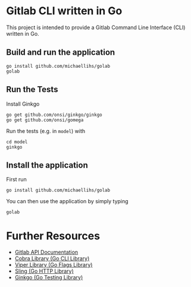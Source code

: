 Gitlab CLI written in Go
========================

This project is intended to provide a Gitlab Command Line Interface (CLI) written in Go.


Build and run the application
-----------------------------

    go install github.com/michaellihs/golab
    golab


Run the Tests
-------------

Install Ginkgo

    go get github.com/onsi/ginkgo/ginkgo
    go get github.com/onsi/gomega

Run the tests (e.g. in `model`) with

    cd model
    ginkgo


Install the application
-----------------------

First run

    go install github.com/michaellihs/golab

You can then use the application by simply typing

    golab


Further Resources
=================

* [Gitlab API Documentation](https://docs.gitlab.com/ee/api/README.html)
* [Cobra Library (Go CLI Library)](https://github.com/spf13/cobra)
* [Viper Library (Go Flags Library)](https://github.com/spf13/viper)
* [Sling (Go HTTP Library)](https://github.com/dghubble/sling)
* [Ginkgo (Go Testing Library)](https://onsi.github.io/ginkgo/)
